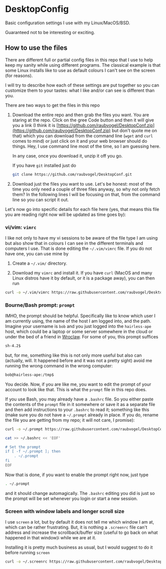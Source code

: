 # DesktopConfig
Basic configuration settings I use with my Linux/MacOS/BSD. 

Guaranteed not to be interesting or exciting.

## How to use the files

There are different full or partial config files in this repo that I use
to help keep my sanity while using different programs. 
The classical example is that some Linux installs like to use as default
colours I can't see on the screen (for reasons). 

I will try to describe how each of these settings are put together so you
can customize them to your tastes: what I like and/or can see is different
than you.

There are two ways to get the files in this repo

1. Download the entire repo and then grab the files you want. 
You are staring at the repo. Click on the gree Code button and then 
it will give you a link 
(I think it is [https://github.com/raubvogel/DesktopConf.zip](https://github.com/raubvogel/DesktopConf.zip) but don't quote me on that)
which you can download from the command line (`wget` and `curl` comes to mind)
or just click on it and your web browser should do things.
Hey, I use command line most of the time, so I am guessing here. 

   In any case, once you download it, unzip it off you go.

   If you have `git` installed just do 

   ```bash
   git clone https://github.com/raubvogel/DesktopConf.git
   ```

2. Download just the files you want to use. 
Let's be honest: most of the time you only need a couple of three files
anyway, so why not only fetch them? 
In the following lines I will be focusing on that, from the command line
so you can script it out.

Let's now go into specific details for each file here (yes, that means this
file you are reading right now will be updated as time goes by):

### vi/vim: `vimrc`
I like not only to have my vi sessions to be aware of the file type I am using
but also show that in colours I can see in the different terminals and computers
I use. 
That is done editing the `~/.vim/vimrc` file. If you do not have one, you
can use mine by

1. Create a `~/.vim/` directory.

1. Download my `vimrc` and install it. If you have `curl` (MacOS and many
Linux distros have it by default, or it is a package away), you can then run

```bash
curl -o ~/.vim/vimrc https://raw.githubusercontent.com/raubvogel/DesktopConf/master/vimrc
```

### Bourne/Bash prompt: `prompt`
IMHO, the prompt should be helpful. Specifically like to know which user I 
am currently using, the name of the host I am logged into, and the path.
Imagine your username is `bob` and you just logged into the `hairless-ape`
host, which could be a laptop or some server somewhere in the cloud or under
the bed of a friend in [Wroclaw](https://en.wikipedia.org/wiki/Wroc%C5%82aw).
For some of you, this prompt suffices
 
```bash
sh-4.2$
```

but, for me, something like this is not only more useful but also can 
(actually, will. It happened before and it was not a pretty sight) 
avoid me running the wrong command in the wrong computer:

```bash
bob@hairless-ape:/tmp$ 
```

You decide. Now, if you are like me, you want to edit the prompt of your
account to look like that. This is what the `prompt` file in this repo does.

If you use Bash, 
you may already have a `.bashrc` file. So you either paste the contents of
the `prompt` file in it somewhere or save it as a separate file and then 
add instructions to your `.bashrc` to read it; something like this
(make sure you do not have a `~/.prompt` already in place. If you do, rename
the file you are getting from my repo; it will not care, I promise):

```bash
curl -o ~/.prompt https://raw.githubusercontent.com/raubvogel/DesktopConf/master/prompt

cat >> ~/.bashrc << 'EOF'

# Set the prompt
if [ -f ~/.prompt ]; then
	. ~/.prompt
fi
EOF
```
Now that is done, if you want to enable the prompt right now, just type
```bash
. ~/.prompt
``` 
and it should change automagically. The `.bashrc` editing
you did is just so the prompt will be set whenever you login or start a new
session.

### Screen with window labels and longer scroll size
I use `screen` a lot, but by default it does not tell me which window I am at,
which can be rather frustrating. But, it is nothing  a `.screenrc` file 
can't address and increase the scrollback/buffer size (useful to go back on 
what
happened in that window)i while we are at it.

Installing it is pretty much business as usual, but I would suggest to 
do it before running `screen`

```bash
curl -o ~/.screenrc https://raw.githubusercontent.com/raubvogel/DesktopConf/master/screenrc
```
